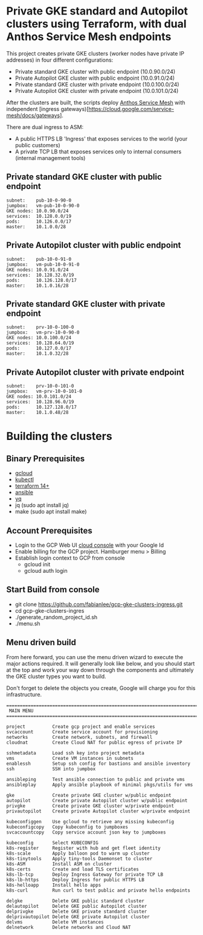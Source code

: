 # Private GKE standard and Autopilot clusters using Terraform, with dual Anthos Service Mesh endpoints

This project creates private GKE clusters (worker nodes have private IP addresses) in four different configurations:

* Private standard GKE cluster with public endpoint (10.0.90.0/24)
* Private Autopilot GKE cluster with public endpoint (10.0.91.0/24)
* Private standard GKE cluster with private endpoint (10.0.100.0/24)
* Private Autopilot GKE cluster with private endpoint (10.0.101.0/24)

After the clusters are built, the scripts deploy [Anthos Service Mesh](https://cloud.google.com/service-mesh/v1.11/docs/unified-install/quickstart-asm) with independent [ingress gateways)[https://cloud.google.com/service-mesh/docs/gateways].

There are dual ingress to ASM:
* A public HTTPS LB 'Ingress' that exposes services to the world (your public customers)
* A private TCP LB that exposes services only to internal consumers (internal management tools)


## Private standard GKE cluster with public endpoint

```
subnet:    pub-10-0-90-0
jumpbox:   vm-pub-10-0-90-0
GKE nodes: 10.0.90.0/24
services:  10.128.0.0/19
pods:      10.126.0.0/17
master:    10.1.0.0/28
```

## Private Autopilot cluster with public endpoint

```
subnet:    pub-10-0-91-0
jumpbox:   vm-pub-10-0-91-0
GKE nodes: 10.0.91.0/24
services:  10.128.32.0/19
pods:      10.126.128.0/17
master:    10.1.0.16/28
```

## Private standard GKE cluster with private endpoint

```
subnet:    prv-10-0-100-0
jumpbox:   vm-prv-10-0-90-0
GKE nodes: 10.0.100.0/24
services:  10.128.64.0/19
pods:      10.127.0.0/17
master:    10.1.0.32/28
```

## Private Autopilot cluster with private endpoint

```
subnet:    prv-10-0-101-0
jumpbox:   vm-prv-10-0-101-0
GKE nodes: 10.0.101.0/24
services:  10.128.96.0/19
pods:      10.127.128.0/17
master:    10.1.0.48/28
```

# Building the clusters

## Binary Prerequisites

* [gcloud](https://cloud.google.com/sdk/docs/install)
* [kubectl](https://kubernetes.io/docs/tasks/tools/install-kubectl-linux/)
* [terraform 14+](https://fabianlee.org/2021/05/30/terraform-installing-terraform-manually-on-ubuntu/)
* [ansible](https://fabianlee.org/2021/05/31/ansible-installing-the-latest-ansible-on-ubuntu/)
* [yq](https://github.com/mikefarah/yq/releases)
* jq (sudo apt install jq)
* make (sudo apt install make)

## Account Prerequisites

* Login to the GCP Web UI [cloud console](https://console.cloud.google.com) with your Google Id
* Enable billing for the GCP project. Hamburger menu > Billing
* Establish login context to GCP from console
  * gcloud init
  * gcloud auth login

## Start Build from console

* git clone https://github.com/fabianlee/gcp-gke-clusters-ingress.git
* cd gcp-gke-clusters-ingres
* ./generate_random_project_id.sh
* ./menu.sh

## Menu driven build

From here forward, you can use the menu driven wizard to execute the major actions required. It will generally look like below, and you should start at the top and work your way down through the components and ultimately the GKE cluster types you want to build.

Don't forget to delete the objects you create, Google will charge you for this infrastructure.

```
===========================================================================
 MAIN MENU
===========================================================================

project          Create gcp project and enable services
svcaccount       Create service account for provisioning
networks         Create network, subnets, and firewall
cloudnat         Create Cloud NAT for public egress of private IP

sshmetadata      Load ssh key into project metadata
vms              Create VM instances in subnets
enablessh        Setup ssh config for bastions and ansible inventory
ssh              SSH into jumpbox

ansibleping      Test ansible connection to public and private vms
ansibleplay      Apply ansible playbook of minimal pkgs/utils for vms

gke              Create private GKE cluster w/public endpoint
autopilot        Create private Autopilot cluster w/public endpoint
privgke          Create private GKE cluster w/private endpoint
privautopilot    Create private Autopilot cluster w/private endpoint

kubeconfiggen    Use gcloud to retrieve any missing kubeconfig
kubeconfigcopy   Copy kubeconfig to jumpboxes
svcaccountcopy   Copy service account json key to jumpboxes

kubeconfig       Select KUBECONFIG
k8s-register     Register with hub and get fleet identity
k8s-scale        Apply balloon pod to warm up cluster
k8s-tinytools    Apply tiny-tools Daemonset to cluster
k8s-ASM          Install ASM on cluster
k8s-certs        Create and load TLS certificates
k8s-lb-tcp       Deploy Ingress Gateway for private TCP LB
k8s-lb-https     Deploy Ingress for public HTTPS LB
k8s-helloapp     Install hello apps
k8s-curl         Run curl to test public and private hello endpoints

delgke           Delete GKE public standard cluster
delautopilot     Delete GKE public Autopilot cluster
delprivgke       Delete GKE private standard cluster
delprivautopilot Delete GKE private Autopilot cluster
delvms           Delete VM instances
delnetwork       Delete networks and Cloud NAT
```



